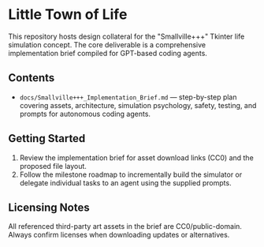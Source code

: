 # Little Town of Life

This repository hosts design collateral for the "Smallville+++" Tkinter life simulation concept. The core deliverable is a comprehensive implementation brief compiled for GPT-based coding agents.

## Contents

- `docs/Smallville+++_Implementation_Brief.md` — step-by-step plan covering assets, architecture, simulation psychology, safety, testing, and prompts for autonomous coding agents.

## Getting Started

1. Review the implementation brief for asset download links (CC0) and the proposed file layout.
2. Follow the milestone roadmap to incrementally build the simulator or delegate individual tasks to an agent using the supplied prompts.

## Licensing Notes

All referenced third-party art assets in the brief are CC0/public-domain. Always confirm licenses when downloading updates or alternatives.

